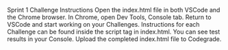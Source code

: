 Sprint 1 Challenge
Instructions
Open the index.html file in both VSCode and the Chrome browser.
In Chrome, open Dev Tools, Console tab.
Return to VSCode and start working on your Challenges.
Instructions for each Challenge can be found inside the script tag in index.html.
You can see test results in your Console.
Upload the completed index.html file to Codegrade.
